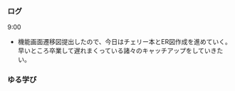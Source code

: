 ### ログ
9:00  
- 機能画面遷移図提出したので、今日はチェリー本とER図作成を進めていく。早いところ卒業して遅れまくっている諸々のキャッチアップをしていきたい。  


### ゆる学び
